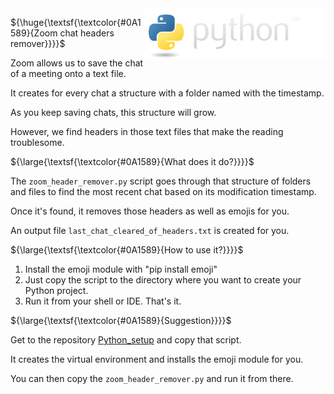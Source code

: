 
<img align="right" src="python_logo/python-logo@2x.png">

${\huge{\textsf{\textcolor{#0A1589}{Zoom chat headers remover}}}}$

Zoom allows us to save the chat of a meeting onto a text file.

It creates for every chat a structure with a folder named with the timestamp.

As you keep saving chats, this structure will grow.

However, we find headers in those text files that make the reading troublesome.

${\large{\textsf{\textcolor{#0A1589}{What does it do?}}}}$

The `zoom_header_remover.py` script goes through that structure of folders and files to find the most recent chat based on its modification timestamp.

Once it's found, it removes those headers as well as emojis for you.

An output file `last_chat_cleared_of_headers.txt` is created for you.


${\large{\textsf{\textcolor{#0A1589}{How to use it?}}}}$

1. Install the emoji module with "pip install emoji"
2. Just copy the script to the directory where you want to create your Python project.
3. Run it from your shell or IDE. That's it.


${\large{\textsf{\textcolor{#0A1589}{Suggestion}}}}$

Get to the repository [Python_setup](https://github.com/lpurificacao/pyhton_setup) and copy that script.

It creates the virtual environment and installs the emoji module for you.

You can then copy the `zoom_header_remover.py` and run it from there.

